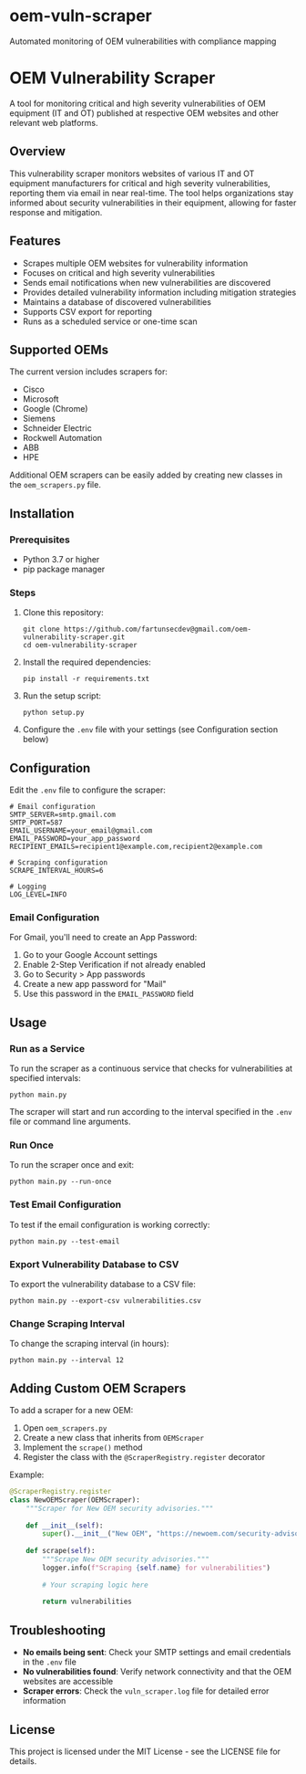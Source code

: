 # oem-vuln-scraper
Automated monitoring of OEM vulnerabilities with compliance mapping


# OEM Vulnerability Scraper

A tool for monitoring critical and high severity vulnerabilities of OEM equipment (IT and OT) published at respective OEM websites and other relevant web platforms.

## Overview

This vulnerability scraper monitors websites of various IT and OT equipment manufacturers for critical and high severity vulnerabilities, reporting them via email in near real-time. The tool helps organizations stay informed about security vulnerabilities in their equipment, allowing for faster response and mitigation.

## Features

- Scrapes multiple OEM websites for vulnerability information
- Focuses on critical and high severity vulnerabilities
- Sends email notifications when new vulnerabilities are discovered
- Provides detailed vulnerability information including mitigation strategies
- Maintains a database of discovered vulnerabilities
- Supports CSV export for reporting
- Runs as a scheduled service or one-time scan

## Supported OEMs

The current version includes scrapers for:

- Cisco
- Microsoft
- Google (Chrome)
- Siemens
- Schneider Electric
- Rockwell Automation
- ABB
- HPE

Additional OEM scrapers can be easily added by creating new classes in the `oem_scrapers.py` file.

## Installation

### Prerequisites

- Python 3.7 or higher
- pip package manager

### Steps

1. Clone this repository:
   ```
   git clone https://github.com/fartunsecdev@gmail.com/oem-vulnerability-scraper.git
   cd oem-vulnerability-scraper
   ```

2. Install the required dependencies:
   ```
   pip install -r requirements.txt
   ```

3. Run the setup script:
   ```
   python setup.py
   ```

4. Configure the `.env` file with your settings (see Configuration section below)

## Configuration

Edit the `.env` file to configure the scraper:

```
# Email configuration
SMTP_SERVER=smtp.gmail.com
SMTP_PORT=587
EMAIL_USERNAME=your_email@gmail.com
EMAIL_PASSWORD=your_app_password
RECIPIENT_EMAILS=recipient1@example.com,recipient2@example.com

# Scraping configuration
SCRAPE_INTERVAL_HOURS=6

# Logging
LOG_LEVEL=INFO
```

### Email Configuration

For Gmail, you'll need to create an App Password:
1. Go to your Google Account settings
2. Enable 2-Step Verification if not already enabled
3. Go to Security > App passwords
4. Create a new app password for "Mail"
5. Use this password in the `EMAIL_PASSWORD` field

## Usage

### Run as a Service

To run the scraper as a continuous service that checks for vulnerabilities at specified intervals:

```
python main.py
```

The scraper will start and run according to the interval specified in the `.env` file or command line arguments.

### Run Once

To run the scraper once and exit:

```
python main.py --run-once
```

### Test Email Configuration

To test if the email configuration is working correctly:

```
python main.py --test-email
```

### Export Vulnerability Database to CSV

To export the vulnerability database to a CSV file:

```
python main.py --export-csv vulnerabilities.csv
```

### Change Scraping Interval

To change the scraping interval (in hours):

```
python main.py --interval 12
```

## Adding Custom OEM Scrapers

To add a scraper for a new OEM:

1. Open `oem_scrapers.py`
2. Create a new class that inherits from `OEMScraper`
3. Implement the `scrape()` method
4. Register the class with the `@ScraperRegistry.register` decorator

Example:

```python
@ScraperRegistry.register
class NewOEMScraper(OEMScraper):
    """Scraper for New OEM security advisories."""
    
    def __init__(self):
        super().__init__("New OEM", "https://newoem.com/security-advisories")
        
    def scrape(self):
        """Scrape New OEM security advisories."""
        logger.info(f"Scraping {self.name} for vulnerabilities")
        
        # Your scraping logic here
        
        return vulnerabilities
```

## Troubleshooting

- **No emails being sent**: Check your SMTP settings and email credentials in the `.env` file
- **No vulnerabilities found**: Verify network connectivity and that the OEM websites are accessible
- **Scraper errors**: Check the `vuln_scraper.log` file for detailed error information

## License

This project is licensed under the MIT License - see the LICENSE file for details. 
